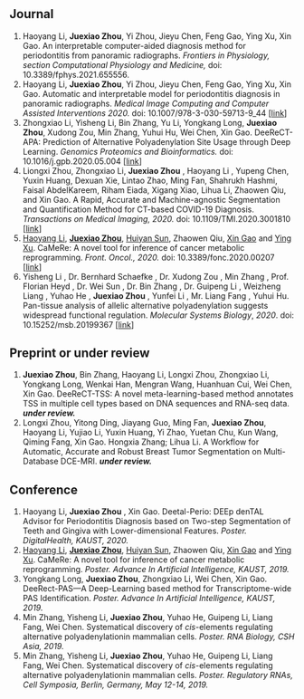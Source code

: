 # 

## Journal

1. Haoyang Li, **Juexiao Zhou**, Yi Zhou, Jieyu Chen, Feng Gao, Ying Xu, Xin Gao. An interpretable computer-aided diagnosis method for periodontitis from panoramic radiographs. *Frontiers in Physiology, section Computational Physiology and Medicine,* doi: 10.3389/fphys.2021.655556.
2. Haoyang Li, **Juexiao Zhou**, Yi Zhou, Jieyu Chen, Feng Gao, Ying Xu, Xin Gao. Automatic and interpretable model for periodontitis diagnosis in panoramic radiographs. *Medical Image Computing and Computer Assisted Interventions 2020.*  doi: 10.1007/978-3-030-59713-9_44 [[link](https://www.google.com/url?q=https%3A%2F%2Flink.springer.com%2Fchapter%2F10.1007%2F978-3-030-59713-9_44%23citeas&sa=D&sntz=1&usg=AFQjCNEB9mq8XLHYcDYNt45hbbBQMdFXug)]
3. Zhongxiao Li, Yisheng Li, Bin Zhang, Yu Li, Yongkang Long, **Juexiao Zhou**,  Xudong Zou, Min Zhang, Yuhui Hu, Wei Chen, Xin Gao. DeeReCT-APA: Prediction of Alternative Polyadenylation Site Usage through Deep Learning. *Genomics Proteomics and Bioinformatics.* doi: 10.1016/j.gpb.2020.05.004 [[link](https://www.google.com/url?q=https%3A%2F%2Fwww.sciencedirect.com%2Fscience%2Farticle%2Fpii%2FS1672022921000498&sa=D&sntz=1&usg=AFQjCNGjLpo3kwydf8zephr-k3aqocp8TQ)]
4. Liongxi Zhou, Zhongxiao Li, **Juexiao Zhou** , Haoyang Li , Yupeng Chen, Yuxin Huang, Dexuan Xie, Lintao Zhao, Ming Fan, Shahrukh Hashmi, Faisal AbdelKareem, Riham Eiada, Xigang Xiao, Lihua Li, Zhaowen Qiu, and Xin Gao. A Rapid, Accurate and Machine-agnostic Segmentation and Quantification Method for CT-based COVID-19 Diagnosis. *Transactions on Medical Imaging, 2020.* doi: 10.1109/TMI.2020.3001810 [[link](https://www.google.com/url?q=https%3A%2F%2Fieeexplore.ieee.org%2Fdocument%2F9115057%3Fsource%3Dauthoralert&sa=D&sntz=1&usg=AFQjCNEdsEbs6FcS97QDBDwS-G-gTE0NPw)]
5. [Haoyang Li](http://www.google.com/url?q=http%3A%2F%2Fwww.frontiersin.org%2FCommunity%2FWhosWhoActivity.aspx%3Fsname%3DHaoyangLi%26UID%3D823241&sa=D&sntz=1&usg=AFQjCNHXT6Cot76zSdFK3mOLxRGRNo1chg), [**Juexiao Zhou**](http://www.google.com/url?q=http%3A%2F%2Fwww.frontiersin.org%2FCommunity%2FWhosWhoActivity.aspx%3Fsname%3DJuexiaoZhou%26UID%3D866068&sa=D&sntz=1&usg=AFQjCNHhbzZflxlQAOB4BfLPHbaG6JtdEg), [Huiyan Sun](http://www.google.com/url?q=http%3A%2F%2Fwww.frontiersin.org%2FCommunity%2FWhosWhoActivity.aspx%3Fsname%3DHuiyanSun%26UID%3D866650&sa=D&sntz=1&usg=AFQjCNEuyj1sZrWUERPBOC9ZnvbXfMefcQ), Zhaowen Qiu, [Xin Gao](http://www.google.com/url?q=http%3A%2F%2Fwww.frontiersin.org%2FCommunity%2FWhosWhoActivity.aspx%3Fsname%3DXinGao%26UID%3D329785&sa=D&sntz=1&usg=AFQjCNEjULUJO4Q4dBhjcQDV_ZydHteGTg) and [Ying Xu](http://www.google.com/url?q=http%3A%2F%2Fwww.frontiersin.org%2FCommunity%2FWhosWhoActivity.aspx%3Fsname%3DYINGXU%26UID%3D762636&sa=D&sntz=1&usg=AFQjCNH1fk2141g6_feped7J3IdgmG6Wqw). CaMeRe: A novel tool for inference of cancer metabolic reprogramming. *Front. Oncol., 2020.* doi: 10.3389/fonc.2020.00207 [[link](https://www.google.com/url?q=https%3A%2F%2Fwww.frontiersin.org%2Farticles%2F10.3389%2Ffonc.2020.00207%2Ffull%3F%26utm_source%3DEmail_to_authors_%26utm_medium%3DEmail%26utm_content%3DT1_11.5e1_author%26utm_campaign%3DEmail_publication%26field%3D%26journalName%3DFrontiers_in_Oncology%26id%3D518675&sa=D&sntz=1&usg=AFQjCNHB9z4UgW9FpBZdXBESNmvqHeyjHg)]
6. Yisheng Li , Dr. Bernhard Schaefke , Dr. Xudong Zou , Min Zhang , Prof. Florian Heyd , Dr. Wei Sun , Dr. Bin Zhang , Dr. Guipeng Li , Weizheng Liang , Yuhao He , **Juexiao Zhou** , Yunfei Li , Mr. Liang Fang , Yuhui Hu. Pan-tissue analysis of allelic alternative polyadenylation suggests widespread functional regulation. *Molecular Systems Biology*, *2020*. doi: 10.15252/msb.20199367 [[link](https://www.google.com/search?safe=strict&sxsrf=ALeKk03NeUqqse2SL0ye8WrNnqpBks6q2g%3A1591584635163&source=hp&ei=e6fdXq2qB6W8ggfO9YfgAQ&q=Pan-tissue+analysis+of+allelic+alternative+polyadenylation+suggests+widespread+functional+regulation&oq=Pan-tissue+analysis+of+allelic+alternative+polyadenylation+suggests+widespread+functional+regulation&gs_lcp=CgZwc3ktYWIQA1DEFljEFmDZF2gAcAB4AIABAIgBAJIBAJgBAKABAqABAaoBB2d3cy13aXo&sclient=psy-ab&ved=0ahUKEwjt07nmmvHpAhUlnuAKHc76ARwQ4dUDCAw&uact=5)]

## Preprint or under review

1. **Juexiao Zhou**, Bin Zhang, Haoyang Li, Longxi Zhou, Zhongxiao Li, Yongkang Long, Wenkai Han, Mengran Wang, Huanhuan Cui, Wei Chen, Xin Gao. DeeReCT-TSS: A novel meta-learning-based method annotates TSS in multiple cell types based on DNA sequences and RNA-seq data. ***under review.***
2. Longxi Zhou, Yitong Ding, Jiayang Guo, Ming Fan, **Juexiao Zhou**, Haoyang Li, Yujiao Li, Yuxin Huang, Yi Zhao, Yuetan Chu, Kun Wang, Qiming Fang, Xin Gao. Hongxia Zhang; Lihua Li. A Workflow for Automatic, Accurate and Robust Breast Tumor Segmentation on Multi-Database DCE-MRI. ***under review.***

## Conference

1. Haoyang Li, **Juexiao Zhou** , Xin Gao. Deetal-Perio: DEEp denTAL Advisor for Periodontitis Diagnosis based on Two-step Segmentation of Teeth and Gingiva with Lower-dimensional Features. *Poster.* *DigitalHealth, KAUST, 2020.*
2. [Haoyang Li](http://www.google.com/url?q=http%3A%2F%2Fwww.frontiersin.org%2FCommunity%2FWhosWhoActivity.aspx%3Fsname%3DHaoyangLi%26UID%3D823241&sa=D&sntz=1&usg=AFQjCNHXT6Cot76zSdFK3mOLxRGRNo1chg), [**Juexiao Zhou**](http://www.google.com/url?q=http%3A%2F%2Fwww.frontiersin.org%2FCommunity%2FWhosWhoActivity.aspx%3Fsname%3DJuexiaoZhou%26UID%3D866068&sa=D&sntz=1&usg=AFQjCNHhbzZflxlQAOB4BfLPHbaG6JtdEg), [Huiyan Sun](http://www.google.com/url?q=http%3A%2F%2Fwww.frontiersin.org%2FCommunity%2FWhosWhoActivity.aspx%3Fsname%3DHuiyanSun%26UID%3D866650&sa=D&sntz=1&usg=AFQjCNEuyj1sZrWUERPBOC9ZnvbXfMefcQ), Zhaowen Qiu, [Xin Gao](http://www.google.com/url?q=http%3A%2F%2Fwww.frontiersin.org%2FCommunity%2FWhosWhoActivity.aspx%3Fsname%3DXinGao%26UID%3D329785&sa=D&sntz=1&usg=AFQjCNEjULUJO4Q4dBhjcQDV_ZydHteGTg) and [Ying Xu](http://www.google.com/url?q=http%3A%2F%2Fwww.frontiersin.org%2FCommunity%2FWhosWhoActivity.aspx%3Fsname%3DYINGXU%26UID%3D762636&sa=D&sntz=1&usg=AFQjCNH1fk2141g6_feped7J3IdgmG6Wqw). CaMeRe: A novel tool for inference of cancer metabolic reprogramming. *Poster. Advance In Artificial Intelligence, KAUST, 2019.*
3. Yongkang Long, **Juexiao Zhou**, Zhongxiao Li, Wei Chen, Xin Gao. DeeRect-PAS—A Deep-Learning based method for Transcriptome-wide PAS Identification. *Poster. Advance In Artificial Intelligence, KAUST, 2019.*
4. Min Zhang, Yisheng Li, **Juexiao Zhou**, Yuhao He, Guipeng Li, Liang Fang, Wei Chen. Systematical discovery of *cis*-elements regulating alternative polyadenylationin mammalian cells. *Poster. RNA Biology, CSH Asia, 2019.*
5. Min Zhang, Yisheng Li, **Juexiao Zhou**, Yuhao He, Guipeng Li, Liang Fang, Wei Chen. Systematical discovery of *cis*-elements regulating alternative polyadenylationin mammalian cells. *Poster. Regulatory RNAs, Cell Symposia, Berlin, Germany, May 12-14, 2019.*


